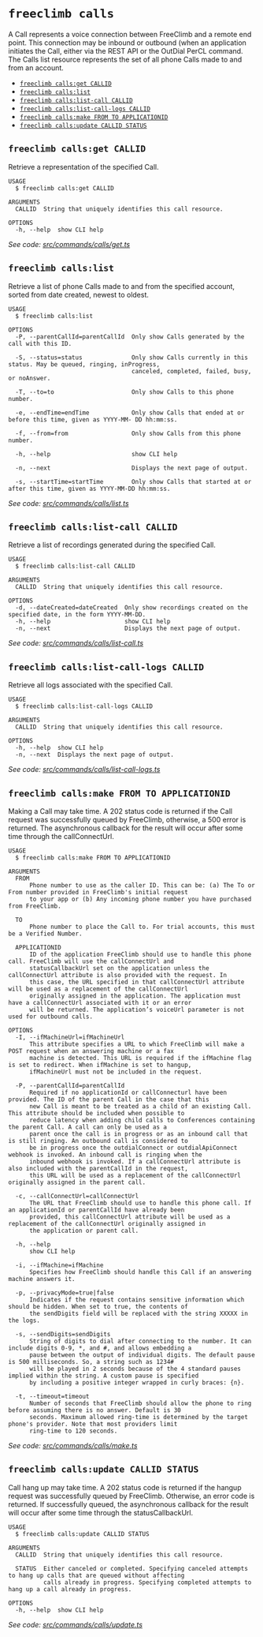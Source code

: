 `freeclimb calls`
=================

A Call represents a voice connection between FreeClimb and a remote end point. This connection may be inbound or outbound (when an application initiates the Call, either via the REST API or the OutDial PerCL command. The Calls list resource represents the set of all phone Calls made to and from an account.

* [`freeclimb calls:get CALLID`](#freeclimb-callsget-callid)
* [`freeclimb calls:list`](#freeclimb-callslist)
* [`freeclimb calls:list-call CALLID`](#freeclimb-callslist-call-callid)
* [`freeclimb calls:list-call-logs CALLID`](#freeclimb-callslist-call-logs-callid)
* [`freeclimb calls:make FROM TO APPLICATIONID`](#freeclimb-callsmake-from-to-applicationid)
* [`freeclimb calls:update CALLID STATUS`](#freeclimb-callsupdate-callid-status)

## `freeclimb calls:get CALLID`

Retrieve a representation of the specified Call.

```
USAGE
  $ freeclimb calls:get CALLID

ARGUMENTS
  CALLID  String that uniquely identifies this call resource.

OPTIONS
  -h, --help  show CLI help
```

_See code: [src/commands/calls/get.ts](https://github.com/FreeClimbAPI/freeclimb-cli/blob/v0.4.0/src/commands/calls/get.ts)_

## `freeclimb calls:list`

Retrieve a list of phone Calls made to and from the specified account, sorted from date created, newest to oldest.

```
USAGE
  $ freeclimb calls:list

OPTIONS
  -P, --parentCallId=parentCallId  Only show Calls generated by the call with this ID.

  -S, --status=status              Only show Calls currently in this status. May be queued, ringing, inProgress,
                                   canceled, completed, failed, busy, or noAnswer.

  -T, --to=to                      Only show Calls to this phone number.

  -e, --endTime=endTime            Only show Calls that ended at or before this time, given as YYYY-MM- DD hh:mm:ss.

  -f, --from=from                  Only show Calls from this phone number.

  -h, --help                       show CLI help

  -n, --next                       Displays the next page of output.

  -s, --startTime=startTime        Only show Calls that started at or after this time, given as YYYY-MM-DD hh:mm:ss.
```

_See code: [src/commands/calls/list.ts](https://github.com/FreeClimbAPI/freeclimb-cli/blob/v0.4.0/src/commands/calls/list.ts)_

## `freeclimb calls:list-call CALLID`

Retrieve a list of recordings generated during the specified Call.

```
USAGE
  $ freeclimb calls:list-call CALLID

ARGUMENTS
  CALLID  String that uniquely identifies this call resource.

OPTIONS
  -d, --dateCreated=dateCreated  Only show recordings created on the specified date, in the form YYYY-MM-DD.
  -h, --help                     show CLI help
  -n, --next                     Displays the next page of output.
```

_See code: [src/commands/calls/list-call.ts](https://github.com/FreeClimbAPI/freeclimb-cli/blob/v0.4.0/src/commands/calls/list-call.ts)_

## `freeclimb calls:list-call-logs CALLID`

Retrieve all logs associated with the specified Call.

```
USAGE
  $ freeclimb calls:list-call-logs CALLID

ARGUMENTS
  CALLID  String that uniquely identifies this call resource.

OPTIONS
  -h, --help  show CLI help
  -n, --next  Displays the next page of output.
```

_See code: [src/commands/calls/list-call-logs.ts](https://github.com/FreeClimbAPI/freeclimb-cli/blob/v0.4.0/src/commands/calls/list-call-logs.ts)_

## `freeclimb calls:make FROM TO APPLICATIONID`

Making a Call may take time. A 202 status code is returned if the Call request was successfully queued by FreeClimb, otherwise, a 500 error is returned. The asynchronous callback for the result will occur after some time through the callConnectUrl.

```
USAGE
  $ freeclimb calls:make FROM TO APPLICATIONID

ARGUMENTS
  FROM
      Phone number to use as the caller ID. This can be: (a) The To or From number provided in FreeClimb's initial request
      to your app or (b) Any incoming phone number you have purchased from FreeClimb.

  TO
      Phone number to place the Call to. For trial accounts, this must be a Verified Number.

  APPLICATIONID
      ID of the application FreeClimb should use to handle this phone call. FreeClimb will use the callConnectUrl and
      statusCallbackUrl set on the application unless the callConnectUrl attribute is also provided with the request. In
      this case, the URL specified in that callConnectUrl attribute will be used as a replacement of the callConnectUrl
      originally assigned in the application. The application must have a callConnectUrl associated with it or an error
      will be returned. The application’s voiceUrl parameter is not used for outbound calls.

OPTIONS
  -I, --ifMachineUrl=ifMachineUrl
      This attribute specifies a URL to which FreeClimb will make a POST request when an answering machine or a fax
      machine is detected. This URL is required if the ifMachine flag is set to redirect. When ifMachine is set to hangup,
      ifMachineUrl must not be included in the request.

  -P, --parentCallId=parentCallId
      Required if no applicationId or callConnecturl have been provided. The ID of the parent Call in the case that this
      new Call is meant to be treated as a child of an existing Call. This attribute should be included when possible to
      reduce latency when adding child calls to Conferences containing the parent Call. A call can only be used as a
      parent once the call is in progress or as an inbound call that is still ringing. An outbound call is considered to
      be in progress once the outdialConnect or outdialApiConnect webhook is invoked. An inbound call is ringing when the
      inbound webhook is invoked. If a callConnectUrl attribute is also included with the parentCallId in the request,
      this URL will be used as a replacement of the callConnectUrl originally assigned in the parent call.

  -c, --callConnectUrl=callConnectUrl
      The URL that FreeClimb should use to handle this phone call. If an applicationId or parentCallId have already been
      provided, this callConnectUrl attribute will be used as a replacement of the callConnectUrl originally assigned in
      the application or parent call.

  -h, --help
      show CLI help

  -i, --ifMachine=ifMachine
      Specifies how FreeClimb should handle this Call if an answering machine answers it.

  -p, --privacyMode=true|false
      Indicates if the request contains sensitive information which should be hidden. When set to true, the contents of
      the sendDigits field will be replaced with the string XXXXX in the logs.

  -s, --sendDigits=sendDigits
      String of digits to dial after connecting to the number. It can include digits 0-9, *, and #, and allows embedding a
      pause between the output of individual digits. The default pause is 500 milliseconds. So, a string such as 1234#
      will be played in 2 seconds because of the 4 standard pauses implied within the string. A custom pause is specified
      by including a positive integer wrapped in curly braces: {n}.

  -t, --timeout=timeout
      Number of seconds that FreeClimb should allow the phone to ring before assuming there is no answer. Default is 30
      seconds. Maximum allowed ring-time is determined by the target phone's provider. Note that most providers limit
      ring-time to 120 seconds.
```

_See code: [src/commands/calls/make.ts](https://github.com/FreeClimbAPI/freeclimb-cli/blob/v0.4.0/src/commands/calls/make.ts)_

## `freeclimb calls:update CALLID STATUS`

Call hang up may take time. A 202 status code is returned if the hangup request was successfully queued by FreeClimb. Otherwise, an error code is returned. If successfully queued, the asynchronous callback for the result will occur after some time through the statusCallbackUrl.

```
USAGE
  $ freeclimb calls:update CALLID STATUS

ARGUMENTS
  CALLID  String that uniquely identifies this call resource.

  STATUS  Either canceled or completed. Specifying canceled attempts to hang up calls that are queued without affecting
          calls already in progress. Specifying completed attempts to hang up a call already in progress.

OPTIONS
  -h, --help  show CLI help
```

_See code: [src/commands/calls/update.ts](https://github.com/FreeClimbAPI/freeclimb-cli/blob/v0.4.0/src/commands/calls/update.ts)_
